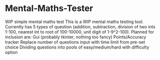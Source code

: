 # Mental-Maths-Tester
WIP simple mental maths test
This is a WIP mental maths testing tool. Currently has 5 types of question (addition, subtraction, division of two ints 1-100, nearest int to root of 100-10000, unit digit of 1-9^2-100).
Planned for inclusion are:
Gui (probably tkinter, nothing too fancy)
Points/Accuracy tracker
Replace number of questions input with time limit from pre-set choice
Dividing questions into pools of easy/medium/hard with difficulty option
